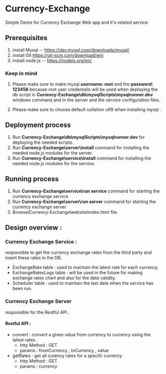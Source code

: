# Currency-Exchange
Simple Demo for Currency Exchange Web app and it's related service

## Prerequisites
1. install Mysql -- https://dev.mysql.com/downloads/mysql/
2. install Git https://git-scm.com/download/win
3. install node.js -- https://nodejs.org/en/

### Keep in mind
1. Please make sure to make mysql **username: root** and the **password: 123456** because root user credentails will be used 
when deploying the db script in **Currency-Exchange\db\mysqlScripts\mysqlrunner.dev** windows command and in 
the server and the service configuration files.

2. Please make sure to choose default collation utf8 when installing mysql .


## Deployment process
1. Run **Currency-Exchange\db\mysqlScripts\mysqlrunner.dev** for deploying the needed scripts. 
2. Run **Currency-Exchange\server\install** command for installing the needed node.js modules for the server.
3. Run **Currency-Exchange\service\install** command for installing the needed node.js modules for the service.

## Running process
1. Run **Currency-Exchange\service\run service** command for starting the currency exchange service
2. Run **Currency-Exchange\server\run server** command for starting the currency exchange server
3. Browse\Currency-Exchange\website\index.html file.

## Design overview :
### Currency Exchange Service : 
responsible to get the currency exchange rates from the third party and insert these rates in the DB.

* ExchangeRate table : used to maintain the latest rate for each currency.
* ExchangeRatesLogs table : will be used in the future for making exchange rates chart and also for the data validity.
* Scheduler table : used to maintain the last date when the service has been run.

### Currency Exchange Server  
 responsible for the Restful API .
#### Restful API :
* convert : convert a given value from currency to currency using the latest rates .
  * http Method : GET
  * params : fromCurrency , toCurrency , value
* getRates  : get all curency rates for a specifc currency 
  * http Method : GET
  * params : currency










